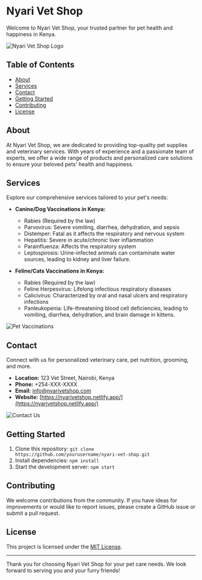 # Nyari Vet Shop

Welcome to Nyari Vet Shop, your trusted partner for pet health and happiness in Kenya.

![Nyari Vet Shop Logo](https://yourwebsite.com/path-to-logo.png)

## Table of Contents
- [About](#about)
- [Services](#services)
- [Contact](#contact)
- [Getting Started](#getting-started)
- [Contributing](#contributing)
- [License](#license)

## About

At Nyari Vet Shop, we are dedicated to providing top-quality pet supplies and veterinary services. With years of experience and a passionate team of experts, we offer a wide range of products and personalized care solutions to ensure your beloved pets' health and happiness.

## Services

Explore our comprehensive services tailored to your pet's needs:

- **Canine/Dog Vaccinations in Kenya:**
  - Rabies (Required by the law)
  - Parvovirus: Severe vomiting, diarrhea, dehydration, and sepsis
  - Distemper: Fatal as it affects the respiratory and nervous system
  - Hepatitis: Severe in acute/chronic liver inflammation
  - Parainfluenza: Affects the respiratory system
  - Leptospirosis: Urine-infected animals can contaminate water sources, leading to kidney and liver failure.

- **Feline/Cats Vaccinations in Kenya:**
  - Rabies (Required by the law)
  - Feline Herpesvirus: Lifelong infectious respiratory diseases
  - Calicivirus: Characterized by oral and nasal ulcers and respiratory infections
  - Panleukopenia: Life-threatening blood cell deficiencies, leading to vomiting, diarrhea, dehydration, and brain damage in kittens.

![Pet Vaccinations](https://yourwebsite.com/path-to-vaccinations-image.png)

## Contact

Connect with us for personalized veterinary care, pet nutrition, grooming, and more.

- **Location:** 123 Vet Street, Nairobi, Kenya
- **Phone:** +254-XXX-XXXX
- **Email:** info@nyarivetshop.com
- **Website:** [https://nyarivetshop.netlify.app/](https://nyarivetshop.netlify.app/)

![Contact Us]([https://yourwebsite.com/path-to-contact-image.png](https://nyarivetshop.netlify.app/))

## Getting Started

1. Clone this repository: `git clone https://github.com/yourusername/nyari-vet-shop.git`
2. Install dependencies: `npm install`
3. Start the development server: `npm start`

## Contributing

We welcome contributions from the community. If you have ideas for improvements or would like to report issues, please create a GitHub issue or submit a pull request.

## License

This project is licensed under the [MIT License](LICENSE).

---

Thank you for choosing Nyari Vet Shop for your pet care needs. We look forward to serving you and your furry friends!
